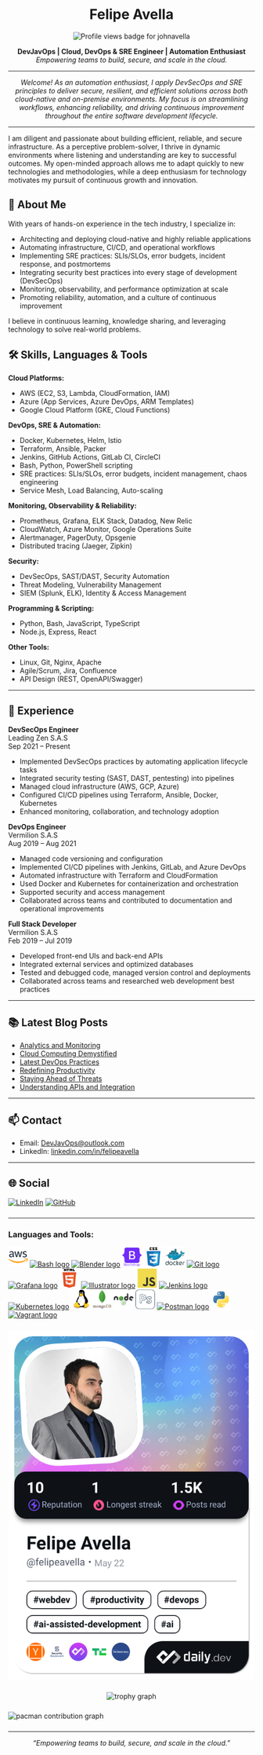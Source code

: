 <div align="center">
	<h1>Felipe Avella</h1>
	<p>
		<img src="https://komarev.com/ghpvc/?username=johnavella&label=Profile%20views&color=0e75b6&style=flat" alt="Profile views badge for johnavella" />
	</p>
	<strong>DevJavOps | Cloud, DevOps & SRE Engineer | Automation Enthusiast</strong>
	<br>
	<em>Empowering teams to build, secure, and scale in the cloud.</em>
</div>

---

<div align="center">
	<em>Welcome! As an automation enthusiast, I apply DevSecOps and SRE principles to deliver secure, resilient, and efficient solutions across both cloud-native and on-premise environments. My focus is on streamlining workflows, enhancing reliability, and driving continuous improvement throughout the entire software development lifecycle.</em>
</div>

---

I am diligent and passionate about building efficient, reliable, and secure infrastructure. As a perceptive problem-solver, I thrive in dynamic environments where listening and understanding are key to successful outcomes. My open-minded approach allows me to adapt quickly to new technologies and methodologies, while a deep enthusiasm for technology motivates my pursuit of continuous growth and innovation.

## 🚀 About Me

With years of hands-on experience in the tech industry, I specialize in:

- Architecting and deploying cloud-native and highly reliable applications
- Automating infrastructure, CI/CD, and operational workflows
- Implementing SRE practices: SLIs/SLOs, error budgets, incident response, and postmortems
- Integrating security best practices into every stage of development (DevSecOps)
- Monitoring, observability, and performance optimization at scale
- Promoting reliability, automation, and a culture of continuous improvement

I believe in continuous learning, knowledge sharing, and leveraging technology to solve real-world problems.

## 🛠️ Skills, Languages & Tools

**Cloud Platforms:**
  - AWS (EC2, S3, Lambda, CloudFormation, IAM)
  - Azure (App Services, Azure DevOps, ARM Templates)
  - Google Cloud Platform (GKE, Cloud Functions)

**DevOps, SRE & Automation:**
  - Docker, Kubernetes, Helm, Istio
  - Terraform, Ansible, Packer
  - Jenkins, GitHub Actions, GitLab CI, CircleCI
  - Bash, Python, PowerShell scripting
  - SRE practices: SLIs/SLOs, error budgets, incident management, chaos engineering
  - Service Mesh, Load Balancing, Auto-scaling

**Monitoring, Observability & Reliability:**
  - Prometheus, Grafana, ELK Stack, Datadog, New Relic
  - CloudWatch, Azure Monitor, Google Operations Suite
  - Alertmanager, PagerDuty, Opsgenie
  - Distributed tracing (Jaeger, Zipkin)

**Security:**
  - DevSecOps, SAST/DAST, Security Automation
  - Threat Modeling, Vulnerability Management
  - SIEM (Splunk, ELK), Identity & Access Management

**Programming & Scripting:**
  - Python, Bash, JavaScript, TypeScript
  - Node.js, Express, React

**Other Tools:**
  - Linux, Git, Nginx, Apache
  - Agile/Scrum, Jira, Confluence
  - API Design (REST, OpenAPI/Swagger)

---

## 💼 Experience

**DevSecOps Engineer**  
Leading Zen S.A.S  
Sep 2021 – Present
- Implemented DevSecOps practices by automating application lifecycle tasks
- Integrated security testing (SAST, DAST, pentesting) into pipelines
- Managed cloud infrastructure (AWS, GCP, Azure)
- Configured CI/CD pipelines using Terraform, Ansible, Docker, Kubernetes
- Enhanced monitoring, collaboration, and technology adoption

**DevOps Engineer**  
Vermilion S.A.S  
Aug 2019 – Aug 2021
- Managed code versioning and configuration
- Implemented CI/CD pipelines with Jenkins, GitLab, and Azure DevOps
- Automated infrastructure with Terraform and CloudFormation
- Used Docker and Kubernetes for containerization and orchestration
- Supported security and access management
- Collaborated across teams and contributed to documentation and operational improvements

**Full Stack Developer**  
Vermilion S.A.S  
Feb 2019 – Jul 2019
- Developed front-end UIs and back-end APIs
- Integrated external services and optimized databases
- Tested and debugged code, managed version control and deployments
- Collaborated across teams and researched web development best practices

---

## 📚 Latest Blog Posts

- [Analytics and Monitoring](https://avelladevops.com/analytics-and-monitoring.html)
- [Cloud Computing Demystified](https://avelladevops.com/cloud-computing-demystified.html)
- [Latest DevOps Practices](https://avelladevops.com/latest-deovps-practices.html)
- [Redefining Productivity](https://avelladevops.com/redefining-productivity.html)
- [Staying Ahead of Threats](https://avelladevops.com/staying-ahead-of-threats.html)
- [Understanding APIs and Integration](https://avelladevops.com/understanding-APIs-and-integration.html)

---

## 📫 Contact

- Email: [DevJavOps@outlook.com](mailto:DevJavOps@outlook.com)
- LinkedIn: [linkedin.com/in/felipeavella](https://www.linkedin.com/in/felipeavella/)

---

## 🌐 Social

[![LinkedIn](https://img.shields.io/badge/LinkedIn-blue?logo=linkedin)](https://linkedin.com/in/felipe-avella)
[![GitHub](https://img.shields.io/badge/GitHub-black?logo=github)](https://github.com/DevJavOps)

###

---

<!-- Icon showcase for key languages and tools -->
<div align="left">
	<h3>Languages and Tools:</h3>
	<a href="https://aws.amazon.com" target="_blank" rel="noreferrer"><img src="https://raw.githubusercontent.com/devicons/devicon/master/icons/amazonwebservices/amazonwebservices-original-wordmark.svg" alt="AWS logo" width="40" height="40"/></a>
	<a href="https://www.gnu.org/software/bash/" target="_blank" rel="noreferrer"><img src="https://www.vectorlogo.zone/logos/gnu_bash/gnu_bash-icon.svg" alt="Bash logo" width="40" height="40"/></a>
	<a href="https://www.blender.org/" target="_blank" rel="noreferrer"><img src="https://download.blender.org/branding/community/blender_community_badge_white.svg" alt="Blender logo" width="40" height="40"/></a>
	<a href="https://getbootstrap.com" target="_blank" rel="noreferrer"><img src="https://raw.githubusercontent.com/devicons/devicon/master/icons/bootstrap/bootstrap-plain-wordmark.svg" alt="Bootstrap logo" width="40" height="40"/></a>
	<a href="https://www.w3schools.com/css/" target="_blank" rel="noreferrer"><img src="https://raw.githubusercontent.com/devicons/devicon/master/icons/css3/css3-original-wordmark.svg" alt="CSS3 logo" width="40" height="40"/></a>
	<a href="https://www.docker.com/" target="_blank" rel="noreferrer"><img src="https://raw.githubusercontent.com/devicons/devicon/master/icons/docker/docker-original-wordmark.svg" alt="Docker logo" width="40" height="40"/></a>
	<a href="https://git-scm.com/" target="_blank" rel="noreferrer"><img src="https://www.vectorlogo.zone/logos/git-scm/git-scm-icon.svg" alt="Git logo" width="40" height="40"/></a>
	<a href="https://grafana.com" target="_blank" rel="noreferrer"><img src="https://www.vectorlogo.zone/logos/grafana/grafana-icon.svg" alt="Grafana logo" width="40" height="40"/></a>
	<a href="https://www.w3.org/html/" target="_blank" rel="noreferrer"><img src="https://raw.githubusercontent.com/devicons/devicon/master/icons/html5/html5-original-wordmark.svg" alt="HTML5 logo" width="40" height="40"/></a>
	<a href="https://www.adobe.com/in/products/illustrator.html" target="_blank" rel="noreferrer"><img src="https://www.vectorlogo.zone/logos/adobe_illustrator/adobe_illustrator-icon.svg" alt="Illustrator logo" width="40" height="40"/></a>
	<a href="https://developer.mozilla.org/en-US/docs/Web/JavaScript" target="_blank" rel="noreferrer"><img src="https://raw.githubusercontent.com/devicons/devicon/master/icons/javascript/javascript-original.svg" alt="JavaScript logo" width="40" height="40"/></a>
	<a href="https://www.jenkins.io" target="_blank" rel="noreferrer"><img src="https://www.vectorlogo.zone/logos/jenkins/jenkins-icon.svg" alt="Jenkins logo" width="40" height="40"/></a>
	<a href="https://kubernetes.io" target="_blank" rel="noreferrer"><img src="https://www.vectorlogo.zone/logos/kubernetes/kubernetes-icon.svg" alt="Kubernetes logo" width="40" height="40"/></a>
	<a href="https://www.linux.org/" target="_blank" rel="noreferrer"><img src="https://raw.githubusercontent.com/devicons/devicon/master/icons/linux/linux-original.svg" alt="Linux logo" width="40" height="40"/></a>
	<a href="https://www.mongodb.com/" target="_blank" rel="noreferrer"><img src="https://raw.githubusercontent.com/devicons/devicon/master/icons/mongodb/mongodb-original-wordmark.svg" alt="MongoDB logo" width="40" height="40"/></a>
	<a href="https://nodejs.org" target="_blank" rel="noreferrer"><img src="https://raw.githubusercontent.com/devicons/devicon/master/icons/nodejs/nodejs-original-wordmark.svg" alt="Node.js logo" width="40" height="40"/></a>
	<a href="https://www.photoshop.com/en" target="_blank" rel="noreferrer"><img src="https://raw.githubusercontent.com/devicons/devicon/master/icons/photoshop/photoshop-line.svg" alt="Photoshop logo" width="40" height="40"/></a>
	<a href="https://postman.com" target="_blank" rel="noreferrer"><img src="https://www.vectorlogo.zone/logos/getpostman/getpostman-icon.svg" alt="Postman logo" width="40" height="40"/></a>
	<a href="https://www.python.org" target="_blank" rel="noreferrer"><img src="https://raw.githubusercontent.com/devicons/devicon/master/icons/python/python-original.svg" alt="Python logo" width="40" height="40"/></a>
	<a href="https://www.vagrantup.com/" target="_blank" rel="noreferrer"><img src="https://www.vectorlogo.zone/logos/vagrantup/vagrantup-icon.svg" alt="Vagrant logo" width="40" height="40"/></a>
</div>

###

<a href="https://app.daily.dev/felipeavella"><img src="./devcard.png" width="652" alt="Felipe Avella's Dev Card"/></a>

###

<div align="center">
  <img src="https://github-profile-trophy.vercel.app?username=maurodesouza&theme=dracula&column=-1&row=1&margin-w=8&margin-h=8&no-bg=false&no-frame=false&order=4" height="150" alt="trophy graph"  />
</div>

###

<picture>
  <source media="(prefers-color-scheme: dark)" srcset="https://github.com/DevJavOps/Contribution-PacMan/blob/afa6ac0d1bf0700b9da58ccd2af094a1f425f6c7/pacman-contribution-graph-dark.svg">
  <source media="(prefers-color-scheme: light)" srcset="https://github.com/DevJavOps/Contribution-PacMan/blob/afa6ac0d1bf0700b9da58ccd2af094a1f425f6c7/pacman-contribution-graph.svg">
  <img alt="pacman contribution graph" src="https://github.com/DevJavOps/Contribution-PacMan/blob/afa6ac0d1bf0700b9da58ccd2af094a1f425f6c7/pacman-contribution-graph.svg">
</picture>

###

---


<div align="center"><em>“Empowering teams to build, secure, and scale in the cloud.”</em></div>
